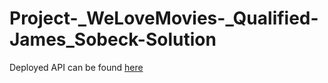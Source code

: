 # Project-_WeLoveMovies-_Qualified-James_Sobeck-Solution

Deployed API can be found [here](https://serene-everglades-31654.herokuapp.com/movies)
